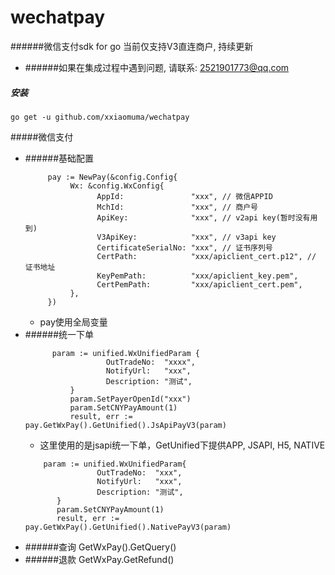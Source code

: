 # wechatpay
######微信支付sdk for go 当前仅支持V3直连商户, 持续更新
 - ######如果在集成过程中遇到问题, 请联系: 2521901773@qq.com
##### 安装
    go get -u github.com/xxiaomuma/wechatpay
#####微信支付
 - ######基础配置
   ```
        pay := NewPay(&config.Config{
             Wx: &config.WxConfig{
                   AppId:               "xxx", // 微信APPID
                   MchId:               "xxx", // 商户号
                   ApiKey:              "xxx", // v2api key(暂时没有用到)
                   V3ApiKey:            "xxx", // v3api key
                   CertificateSerialNo: "xxx", // 证书序列号
                   CertPath:            "xxx/apiclient_cert.p12", // 证书地址
                   KeyPemPath:          "xxx/apiclient_key.pem",  
                   CertPemPath:         "xxx/apiclient_cert.pem",
             },
        })
   ```
   - pay使用全局变量
 - ######统一下单
   ```
         param := unified.WxUnifiedParam {
		             OutTradeNo:  "xxxx",
		             NotifyUrl:   "xxx",
		             Description: "测试",
	         }
	         param.SetPayerOpenId("xxx")
	         param.SetCNYPayAmount(1)
	         result, err := pay.GetWxPay().GetUnified().JsApiPayV3(param)
   ```
   - 这里使用的是jsapi统一下单，GetUnified下提供APP, JSAPI, H5, NATIVE
    ```
        param := unified.WxUnifiedParam{
		            OutTradeNo:  "xxx",
		            NotifyUrl:   "xxx",
		            Description: "测试",
	       }
	       param.SetCNYPayAmount(1)
	       result, err := pay.GetWxPay().GetUnified().NativePayV3(param)
    ```
- ######查询
    GetWxPay().GetQuery()
- ######退款
    GetWxPay.GetRefund()